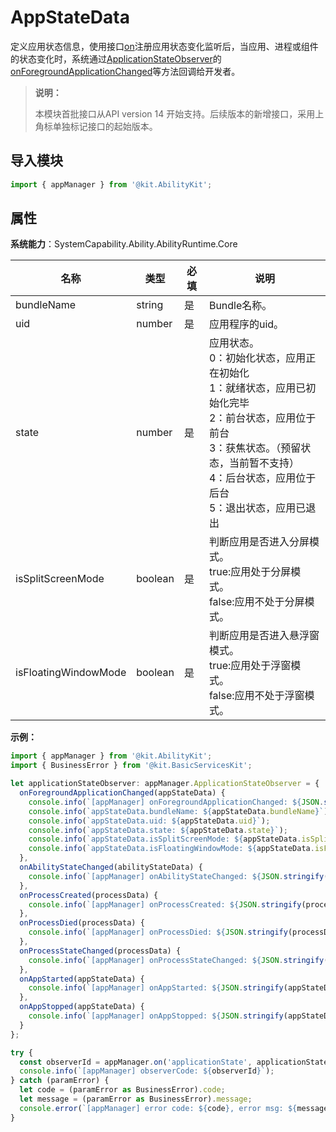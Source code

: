 # AppStateData
<!--Kit: Ability Kit-->
<!--Subsystem: Ability-->
<!--Owner: @SKY2001-->
<!--Designer: @yzkp-->
<!--Tester: @lixueqing513-->
<!--Adviser: @huipeizi-->

定义应用状态信息，使用接口[on](js-apis-app-ability-appManager.md#appmanageronapplicationstate14)注册应用状态变化监听后，当应用、进程或组件的状态变化时，系统通过[ApplicationStateObserver](js-apis-inner-application-applicationStateObserver.md)的[onForegroundApplicationChanged](js-apis-inner-application-applicationStateObserver.md#applicationstateobserveronforegroundapplicationchanged)等方法回调给开发者。

> **说明：**
> 
> 本模块首批接口从API version 14 开始支持。后续版本的新增接口，采用上角标单独标记接口的起始版本。

## 导入模块

```ts
import { appManager } from '@kit.AbilityKit';
```

## 属性

**系统能力**：SystemCapability.Ability.AbilityRuntime.Core

| 名称                      | 类型   | 必填  | 说明       |
| ------------------------- | ------ | ---- | --------- |
| bundleName  | string | 是   | Bundle名称。 |
| uid          | number | 是   | 应用程序的uid。   |
| state        | number | 是   | 应用状态。<br>0：初始化状态，应用正在初始化<br>1：就绪状态，应用已初始化完毕<br>2：前台状态，应用位于前台<br>3：获焦状态。（预留状态，当前暂不支持）<br>4：后台状态，应用位于后台<br>5：退出状态，应用已退出 |
| isSplitScreenMode | boolean | 是 | 判断应用是否进入分屏模式。<br>true:应用处于分屏模式。<br>false:应用不处于分屏模式。 |
| isFloatingWindowMode | boolean | 是 | 判断应用是否进入悬浮窗模式。<br>true:应用处于浮窗模式。<br>false:应用不处于浮窗模式。 |

**示例：**

```ts
import { appManager } from '@kit.AbilityKit';
import { BusinessError } from '@kit.BasicServicesKit';

let applicationStateObserver: appManager.ApplicationStateObserver = {
  onForegroundApplicationChanged(appStateData) {
    console.info(`[appManager] onForegroundApplicationChanged: ${JSON.stringify(appStateData)}`);
    console.info(`appStateData.bundleName: ${appStateData.bundleName}`);
    console.info(`appStateData.uid: ${appStateData.uid}`);
    console.info(`appStateData.state: ${appStateData.state}`);
    console.info(`appStateData.isSplitScreenMode: ${appStateData.isSplitScreenMode}`);
    console.info(`appStateData.isFloatingWindowMode: ${appStateData.isFloatingWindowMode}`);
  },
  onAbilityStateChanged(abilityStateData) {
    console.info(`[appManager] onAbilityStateChanged: ${JSON.stringify(abilityStateData)}`);
  },
  onProcessCreated(processData) {
    console.info(`[appManager] onProcessCreated: ${JSON.stringify(processData)}`);
  },
  onProcessDied(processData) {
    console.info(`[appManager] onProcessDied: ${JSON.stringify(processData)}`);
  },
  onProcessStateChanged(processData) {
    console.info(`[appManager] onProcessStateChanged: ${JSON.stringify(processData)}`);
  },
  onAppStarted(appStateData) {
    console.info(`[appManager] onAppStarted: ${JSON.stringify(appStateData)}`);
  },
  onAppStopped(appStateData) {
    console.info(`[appManager] onAppStopped: ${JSON.stringify(appStateData)}`);
  }
};

try {
  const observerId = appManager.on('applicationState', applicationStateObserver);
  console.info(`[appManager] observerCode: ${observerId}`);
} catch (paramError) {
  let code = (paramError as BusinessError).code;
  let message = (paramError as BusinessError).message;
  console.error(`[appManager] error code: ${code}, error msg: ${message}`);
}
```
